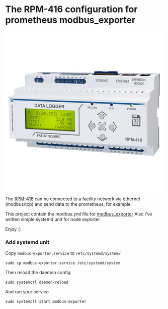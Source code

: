 # The RPM-416 configuration for prometheus modbus_exporter

![rpm-416.jpg](rpm-416.jpg)

The [RPM-416](https://novatek-electro.com/en/products/recorder-of-electric-process/data-logger-rpm-416.html) can be connected to a facility network via ethernet (modbus/tcp) and send data to the prometheus, for example.

This project contain the modbus.yml file for [modbus_exporter](https://github.com/RichiH/modbus_exporter)
Also i've written simple systemd unit for node exporter. 

Enjoy :)

### Add systemd unit

Copy `modbus-exporter.service` to `/etc/systemd/system/`
```
sudo cp modbus-exporter.service /etc/systemd/system
```
Then reload the daemon config 
```
sudo systemctl daemon-reload
```
And run your service
```
sudo systemctl start modbus-exporter
```